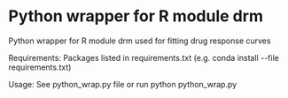 # Python wrapper for R module drm
Python wrapper for R module drm used for fitting drug response curves 

Requirements: Packages listed in requirements.txt (e.g. conda install --file requirements.txt)

Usage: See python_wrap.py file or run python python_wrap.py
